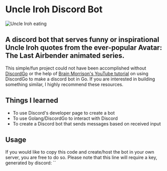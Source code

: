 # Uncle Iroh Discord Bot

![Uncle Iroh eating](https://media1.tenor.com/m/UZhw7z7yB2YAAAAC/iroh-eating.gif)

## A discord bot that serves funny or inspirational Uncle Iroh quotes from the ever-popular Avatar: The Last Airbender animated series.

This simple/fun project could not have been accomplished without [DiscordGo](https://github.com/bwmarrin/discordgo) or the help of [Brain Morrison's YouTube tutorial](https://www.youtube.com/channel/UCLx9EihBDfoJMncRWSZZoXg) on using DiscordGo to make a discord bot in Go. If you are interested in building something similar, I highly recommend these resources.

## Things I learned
  * To use Discord's developer page to create a bot
  * To use Golang/DiscordGo to interact with Discord
  * To create a Discord bot that sends messages based on received input

## Usage
If you would like to copy this code and create/host the bot in your own server, you are free to do so. Please note that this line will require a key, generated by discord:
``
